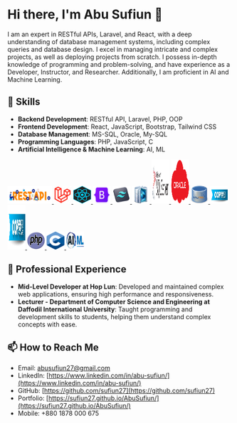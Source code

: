 # Hi there, I'm Abu Sufiun 👋

I am an expert in RESTful APIs, Laravel, and React, with a deep understanding of database management systems, including complex queries and database design. I excel in managing intricate and complex projects, as well as deploying projects from scratch. I possess in-depth knowledge of programming and problem-solving, and have experience as a Developer, Instructor, and Researcher. Additionally, I am proficient in AI and Machine Learning.

## 🚀 Skills

- **Backend Development**: RESTful API, Laravel, PHP, OOP
- **Frontend Development**: React, JavaScript, Bootstrap, Tailwind CSS
- **Database Management**: MS-SQL, Oracle, My-SQL
- **Programming Languages**: PHP, JavaScript, C
- **Artificial Intelligence & Machine Learning**: AI, ML

<p align="left"> 
<a href="#" target="_blank" rel="noreferrer"> <img src="./logo/restf-api.jpg" alt="amplify" width="100" height="40"/> </a> 
<a href="#" target="_blank" rel="noreferrer"> <img src="./logo/laravel.jpg" alt="android" width="40" height="40"/> </a> 
<a href="#" target="_blank" rel="noreferrer"> <img src="./logo/react.png" alt="android" width="40" height="40"/> </a>
<a href="#" target="_blank" rel="noreferrer"> <img src="./logo/bootstrap.png" alt="android" width="40" height="40"/> </a>
<a href="#" target="_blank" rel="noreferrer"> <img src="./logo/tailwind.png" alt="android" width="40" height="40"/> </a>
<a href="#" target="_blank" rel="noreferrer"> <img src="./logo/db.png" alt="android" width="40" height="40"/> </a>
<a href="#" target="_blank" rel="noreferrer"> <img src="./logo/ms-sql.png" alt="android" width="40" height="100"/> </a>
<a href="#" target="_blank" rel="noreferrer"> <img src="./logo/oracle.png" alt="android" width="40" height="100"/> </a>
<a href="#" target="_blank" rel="noreferrer"> <img src="./logo/my-sql.png" alt="android" width="40" height="40"/> </a>
<a href="#" target="_blank" rel="noreferrer"> <img src="./logo/oop.jpg" alt="android" width="40" height="40"/> </a>
<a href="#" target="_blank" rel="noreferrer"> <img src="./logo/oop.jpg" alt="android" width="40" height="100"/> </a>
<a href="#" target="_blank" rel="noreferrer"> <img src="./logo/PHP.png" alt="android" width="40" height="40"/> </a>
<a href="#" target="_blank" rel="noreferrer"> <img src="./logo/C.png" alt="android" width="40" height="40"/> </a>
<a href="#" target="_blank" rel="noreferrer"> <img src="./logo/ai.png" alt="android" width="40" height="40"/> </a>
</p>


## 💼 Professional Experience

- **Mid-Level Developer at Hop Lun**: Developed and maintained complex web applications, ensuring high performance and responsiveness.
- **Lecturer - Department of Computer Science and Engineering at Daffodil International University**: Taught programming and development skills to students, helping them understand complex concepts with ease.


## 📫 How to Reach Me

- Email: [abusufiun27@gmail.com](mailto:abusufiun27@gmail.com)
- LinkedIn: [https://www.linkedin.com/in/abu-sufiun/](https://www.linkedin.com/in/abu-sufiun/)
- GitHub: [https://github.com/sufiun27](https://github.com/sufiun27)
- Portfolio: [https://sufiun27.github.io/AbuSufiun/](https://sufiun27.github.io/AbuSufiun/)
- Mobile: +880 1878 000 675

